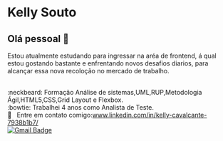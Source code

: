 # Kelly Souto

## Olá pessoal 👋

Estou  atualmente estudando para ingressar na aréa de frontend, á qual estou gostando bastante e  enfrentando  novos desafios  diarios, para alcançar essa nova recoloção no mercado de trabalho.


<br>:neckbeard:&nbsp;Formação Análise de sistemas,UML,RUP,Metodologia Ágil,HTML5,CSS,Grid Layout e Flexbox.
<br>:bowtie:&nbsp;Trabalhei 4 anos como Analista de Teste.
<br>:email: &nbsp; Entre em contato comigo:www.linkedin.com/in/kelly-cavalcante-7938b1b7/
<br>[![Gmail Badge](https://img.shields.io/badge/-kellycristinasouto@gmail.com-c14438?style=flat-square&logo=Gmail&logoColor=white&link=mailto:tgmarinho@gmail.com)](mailto:kellycristinasouto@gmail.com)
